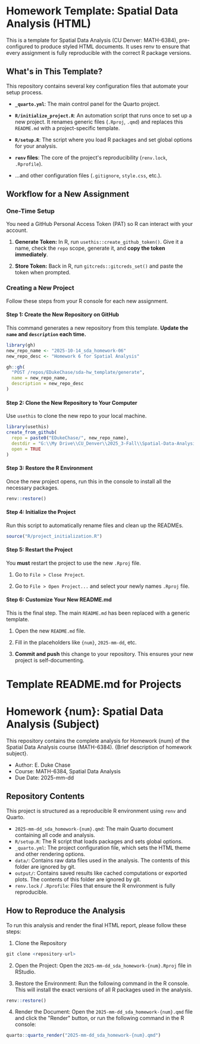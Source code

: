 # Homework Template: Spatial Data Analysis (HTML)

This is a template for Spatial Data Analysis (CU Denver: MATH-6384), pre-configured to produce styled HTML documents. It uses renv to ensure that every assignment is fully reproducible with the correct R package versions.


## What's in This Template?

This repository contains several key configuration files that automate your setup process.

-   **`_quarto.yml`**: The main control panel for the Quarto project.

-   **`R/initialize_project.R`**: An automation script that runs once to set up a new project. It renames generic files (`.Rproj`, `.qmd`) and replaces this `README.md` with a project-specific template.

-   **`R/setup.R`**: The script where you load R packages and set global options for your analysis.

-   **`renv` files**: The core of the project's reproducibility (`renv.lock`, `.Rprofile`).

-   ...and other configuration files (`.gitignore`, `style.css`, etc.).

## Workflow for a New Assignment

### One-Time Setup

You need a GitHub Personal Access Token (PAT) so R can interact with your account.

1.  **Generate Token:** In R, run `usethis::create_github_token()`. Give it a name, check the `repo` scope, generate it, and **copy the token immediately**.

2.  **Store Token:** Back in R, run `gitcreds::gitcreds_set()` and paste the token when prompted.

### Creating a New Project

Follow these steps from your R console for each new assignment.

#### Step 1: Create the New Repository on GitHub
This command generates a new repository from this template. **Update the `name` and `description` each time.**

```r
library(gh)
new_repo_name <- "2025-10-14_sda_homework-06"
new_repo_desc <- "Homework 6 for Spatial Analysis"

gh::gh(
  "POST /repos/EDukeChase/sda-hw_template/generate",
  name = new_repo_name,
  description = new_repo_desc
)
```

#### Step 2: Clone the New Repository to Your Computer

Use `usethis` to clone the new repo to your local machine.

```r
library(usethis)
create_from_github(
  repo = paste0("EDukeChase/", new_repo_name),
  destdir = "G:\\My Drive\\CU_Denver\\2025_3-Fall\\Spatial-Data-Analysis_MATH-6384\\homework", # Change this to your main homework folder
  open = TRUE
)
```

#### Step 3: Restore the R Environment

Once the new project opens, run this in the console to install all the necessary packages.

```r
renv::restore()
```

#### Step 4: Initialize the Project

Run this script to automatically rename files and clean up the READMEs.

```r
source("R/project_initialization.R")
```

#### Step 5: Restart the Project

You **must** restart the project to use the new `.Rproj` file.

1. Go to `File > Close Project`.

2. Go to `File > Open Project...` and select your newly names `.Rproj` file.

#### Step 6: Customize Your New README.md

This is the final step. The main `README.md` has been replaced with a generic template.

1. Open the new `README.md` file.

2. Fill in the placeholders like `{num}`, `2025-mm-dd`, etc.

3. **Commit and push** this change to your repository. This ensures your new project is self-documenting.

# Template README.md for Projects

# Homework {num}: Spatial Data Analysis (Subject)

This repository contains the complete analysis for Homework {num} of the Spatial Data Analysis course (MATH-6384). {Brief description of homework subject}.

- Author: E. Duke Chase
- Course: MATH-6384, Spatial Data Analysis
- Due Date: 2025-mm-dd

## Repository Contents
This project is structured as a reproducible R environment using `renv` and Quarto.
- `2025-mm-dd_sda_homework-{num}.qmd`: The main Quarto document containing all code and analysis.
- `R/setup.R`: The R script that loads packages and sets global options.
- `_quarto.yml`: The project configuration file, which sets the HTML theme and other rendering options.
- `data/`: Contains raw data files used in the analysis. The contents of this folder are ignored by git.
- `output/`: Contains saved results like cached computations or exported plots. The contents of this folder are ignored by git.
- `renv.lock` / `.Rprofile`: Files that ensure the R environment is fully reproducible.

## How to Reproduce the Analysis
To run this analysis and render the final HTML report, please follow these steps:

1. Clone the Repository

```r
git clone <repository-url>
```

2. Open the Project: Open the `2025-mm-dd_sda_homework-{num}.Rproj` file in RStudio.

3. Restore the Environment: Run the following command in the R console. This will install the exact versions of all R packages used in the analysis.

```r
renv::restore()
```

4. Render the Document: 
Open the `2025-mm-dd_sda_homework-{num}.qmd` file and click the "Render" button, or run the following command in the R console:

```r
quarto::quarto_render("2025-mm-dd_sda_homework-{num}.qmd")
```
